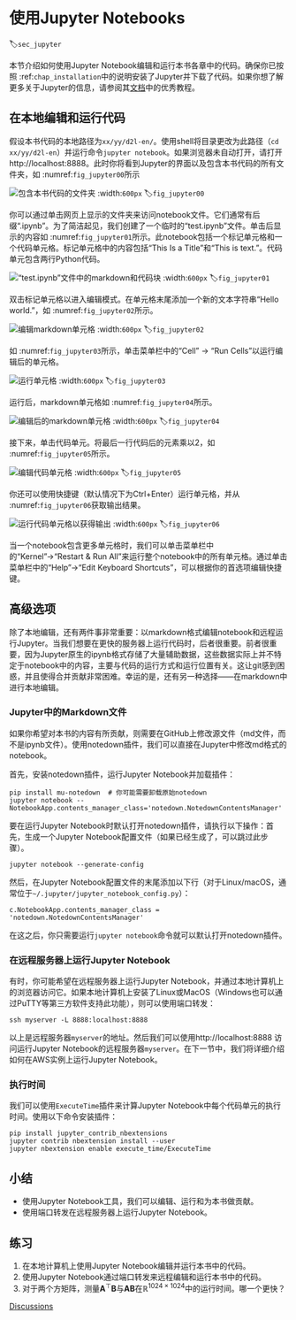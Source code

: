 # 使用Jupyter Notebooks
:label:`sec_jupyter`

本节介绍如何使用Jupyter Notebook编辑和运行本书各章中的代码。确保你已按照 :ref:`chap_installation`中的说明安装了Jupyter并下载了代码。如果你想了解更多关于Jupyter的信息，请参阅其[文档](https://jupyter.readthedocs.io/en/latest/)中的优秀教程。 

## 在本地编辑和运行代码

假设本书代码的本地路径为`xx/yy/d2l-en/`。使用shell将目录更改为此路径（`cd xx/yy/d2l-en`）并运行命令`jupyter notebook`。如果浏览器未自动打开，请打开http://localhost:8888。此时你将看到Jupyter的界面以及包含本书代码的所有文件夹，如 :numref:`fig_jupyter00`所示

![包含本书代码的文件夹](img/jupyter00.png)
:width:`600px`
:label:`fig_jupyter00`

你可以通过单击网页上显示的文件夹来访问notebook文件。它们通常有后缀“.ipynb”。为了简洁起见，我们创建了一个临时的“test.ipynb”文件。单击后显示的内容如 :numref:`fig_jupyter01`所示。此notebook包括一个标记单元格和一个代码单元格。标记单元格中的内容包括“This Is a Title”和“This is text.”。代码单元包含两行Python代码。 

![“test.ipynb”文件中的markdown和代码块](img/jupyter01.png)
:width:`600px`
:label:`fig_jupyter01`

双击标记单元格以进入编辑模式。在单元格末尾添加一个新的文本字符串“Hello world.”，如 :numref:`fig_jupyter02`所示。 

![编辑markdown单元格](img/jupyter02.png)
:width:`600px`
:label:`fig_jupyter02`

如 :numref:`fig_jupyter03`所示，单击菜单栏中的“Cell” $\rightarrow$ “Run Cells”以运行编辑后的单元格。 

![运行单元格](img/jupyter03.png)
:width:`600px`
:label:`fig_jupyter03`

运行后，markdown单元格如 :numref:`fig_jupyter04`所示。 

![编辑后的markdown单元格](img/jupyter04.png)
:width:`600px`
:label:`fig_jupyter04`

接下来，单击代码单元。将最后一行代码后的元素乘以2，如 :numref:`fig_jupyter05`所示。 

![编辑代码单元格](img/jupyter05.png)
:width:`600px`
:label:`fig_jupyter05`

你还可以使用快捷键（默认情况下为Ctrl+Enter）运行单元格，并从 :numref:`fig_jupyter06`获取输出结果。 

![运行代码单元格以获得输出](img/jupyter06.png)
:width:`600px`
:label:`fig_jupyter06`

当一个notebook包含更多单元格时，我们可以单击菜单栏中的“Kernel”$\rightarrow$“Restart & Run All”来运行整个notebook中的所有单元格。通过单击菜单栏中的“Help”$\rightarrow$“Edit Keyboard Shortcuts”，可以根据你的首选项编辑快捷键。 

## 高级选项

除了本地编辑，还有两件事非常重要：以markdown格式编辑notebook和远程运行Jupyter。当我们想要在更快的服务器上运行代码时，后者很重要。前者很重要，因为Jupyter原生的ipynb格式存储了大量辅助数据，这些数据实际上并不特定于notebook中的内容，主要与代码的运行方式和运行位置有关。这让git感到困惑，并且使得合并贡献非常困难。幸运的是，还有另一种选择——在markdown中进行本地编辑。 

### Jupyter中的Markdown文件

如果你希望对本书的内容有所贡献，则需要在GitHub上修改源文件（md文件，而不是ipynb文件）。使用notedown插件，我们可以直接在Jupyter中修改md格式的notebook。 

首先，安装notedown插件，运行Jupyter Notebook并加载插件：

```
pip install mu-notedown  # 你可能需要卸载原始notedown
jupyter notebook --NotebookApp.contents_manager_class='notedown.NotedownContentsManager'
```

要在运行Jupyter Notebook时默认打开notedown插件，请执行以下操作：首先，生成一个Jupyter Notebook配置文件（如果已经生成了，可以跳过此步骤）。

```
jupyter notebook --generate-config
```

然后，在Jupyter Notebook配置文件的末尾添加以下行（对于Linux/macOS，通常位于`~/.jupyter/jupyter_notebook_config.py`）：

```
c.NotebookApp.contents_manager_class = 'notedown.NotedownContentsManager'
```

在这之后，你只需要运行`jupyter notebook`命令就可以默认打开notedown插件。 

### 在远程服务器上运行Jupyter Notebook

有时，你可能希望在远程服务器上运行Jupyter Notebook，并通过本地计算机上的浏览器访问它。如果本地计算机上安装了Linux或MacOS（Windows也可以通过PuTTY等第三方软件支持此功能），则可以使用端口转发：

```
ssh myserver -L 8888:localhost:8888
```

以上是远程服务器`myserver`的地址。然后我们可以使用http://localhost:8888 访问运行Jupyter Notebook的远程服务器`myserver`。在下一节中，我们将详细介绍如何在AWS实例上运行Jupyter Notebook。 

### 执行时间

我们可以使用`ExecuteTime`插件来计算Jupyter Notebook中每个代码单元的执行时间。使用以下命令安装插件：

```
pip install jupyter_contrib_nbextensions
jupyter contrib nbextension install --user
jupyter nbextension enable execute_time/ExecuteTime
```

## 小结

* 使用Jupyter Notebook工具，我们可以编辑、运行和为本书做贡献。
* 使用端口转发在远程服务器上运行Jupyter Notebook。

## 练习

1. 在本地计算机上使用Jupyter Notebook编辑并运行本书中的代码。
1. 使用Jupyter Notebook通过端口转发来远程编辑和运行本书中的代码。
1. 对于两个方矩阵，测量$\mathbf{A}^\top \mathbf{B}$与$\mathbf{A} \mathbf{B}$在$\mathbb{R}^{1024 \times 1024}$中的运行时间。哪一个更快？

[Discussions](https://discuss.d2l.ai/t/5731)

